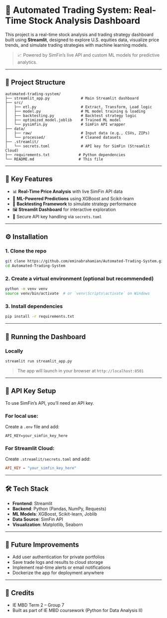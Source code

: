 
# 🚀 Automated Trading System: Real-Time Stock Analysis Dashboard

This project is a real-time stock analysis and trading strategy dashboard built using **Streamlit**, designed to explore U.S. equities data, visualize price trends, and simulate trading strategies with machine learning models.

> 📈 Powered by SimFin’s live API and custom ML models for predictive analytics.

---

## 📂 Project Structure

```
automated-trading-system/
├── streamlit_app.py              # Main Streamlit dashboard
├── src/
│   ├── etl.py                    # Extract, Transform, Load logic
│   ├── model.py                  # ML model training & loading
│   ├── backtesting.py            # Backtest strategy logic
│   ├── optimized_model.joblib    # Trained ML model
│   └── pysimfin.py               # SimFin API wrapper
├── data/
│   ├── raw/                      # Input data (e.g., CSVs, ZIPs)
│   └── processed/                # Cleaned datasets
├── .streamlit/
│   └── secrets.toml              # API key for SimFin (Streamlit Cloud)
├── requirements.txt             # Python dependencies
└── README.md                    # This file
```

---

## 🌟 Key Features

- 📊 **Real-Time Price Analysis** with live SimFin API data  
- 🧠 **ML-Powered Predictions** using XGBoost and Scikit-learn  
- 🧪 **Backtesting Framework** to simulate strategy performance  
- 🖼️ **Streamlit Dashboard** for interactive exploration  
- 🔐 Secure API key handling via `secrets.toml`

---

## ⚙️ Installation

### 1. Clone the repo
```bash
git clone https://github.com/eminabrahamian/Automated-Trading-System.git
cd Automated-Trading-System
```

### 2. Create a virtual environment (optional but recommended)
```bash
python -m venv venv
source venv/bin/activate  # or `venv\Scripts\activate` on Windows
```

### 3. Install dependencies
```bash
pip install -r requirements.txt
```

---

## 🚀 Running the Dashboard

### Locally
```bash
streamlit run streamlit_app.py
```

> The app will launch in your browser at `http://localhost:8501`

---

## 🔐 API Key Setup

To use SimFin’s API, you’ll need an API key.

### For local use:
Create a `.env` file and add:
```
API_KEY=your_simfin_key_here
```

### For Streamlit Cloud:
Create `.streamlit/secrets.toml` and add:
```toml
API_KEY = "your_simfin_key_here"
```

---

## 🛠️ Tech Stack

- **Frontend**: Streamlit  
- **Backend**: Python (Pandas, NumPy, Requests)  
- **ML Models**: XGBoost, Scikit-learn, Joblib  
- **Data Source**: SimFin API  
- **Visualization**: Matplotlib, Seaborn  

---

## 📌 Future Improvements

- Add user authentication for private portfolios  
- Save trade logs and results to cloud storage  
- Implement real-time alerts or email notifications  
- Dockerize the app for deployment anywhere

---

## 🤝 Credits
- IE MBD Term 2 – Group 7
- Built as part of IE MBD coursework (Python for Data Analysis II)
